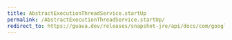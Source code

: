 ```yaml
---
title: AbstractExecutionThreadService.startUp
permalink: /AbstractExecutionThreadService.startUp/
redirect_to: https://guava.dev/releases/snapshot-jre/api/docs/com/google/common/util/concurrent/AbstractExecutionThreadService.html#startUp--
---
```

